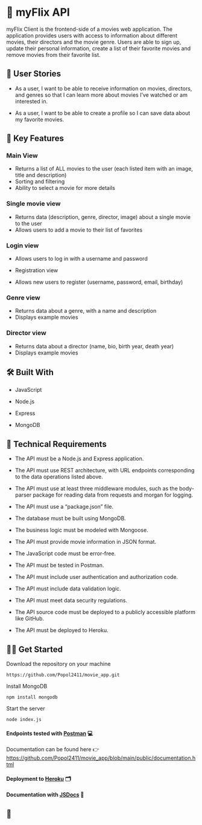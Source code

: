# :seedling: myFlix API

myFlix Client is the frontend-side of a movies web application. The application provides users with access to information about different movies, their directors and the movie genre. Users are able to sign up, update their personal information, create a list of their favorite movies and remove movies from their favorite list.

## :speech_balloon: User Stories

- As a user, I want to be able to receive information on movies, directors, and genres so that I can learn more about movies I’ve watched or am interested in.  

- As a user, I want to be able to create a profile so I can save data about my favorite movies.

## :key: Key Features 

### Main View

- Returns a list of ALL movies to the user (each listed item with an image, title and description)
- Sorting and filtering
- Ability to select a movie for more details

### Single movie view

- Returns data (description, genre, director, image) about a single movie to the user
- Allows users to add a movie to their list of favorites

### Login view

- Allows users to log in with a username and password

- Registration view

- Allows new users to register (username, password, email, birthday)

### Genre view

- Returns data about a genre, with a name and description
- Displays example movies

### Director view

- Returns data about a director (name, bio, birth year, death year)
- Displays example movies

## :hammer_and_wrench: Built With 

- JavaScript

- Node.js

- Express

- MongoDB

## :page_with_curl: Technical Requirements

- The API must be a Node.js and Express application.  

- The API must use REST architecture, with URL endpoints corresponding to the data operations listed above. 

- The API must use at least three middleware modules, such as the body-parser package for reading data from requests and morgan for logging.

- The API must use a “package.json” file. 

- The database must be built using MongoDB.  

- The business logic must be modeled with Mongoose.  

- The API must provide movie information in JSON format.  

- The JavaScript code must be error-free.   

- The API must be tested in Postman.  

- The API must include user authentication and authorization code.  

- The API must include data validation logic.  

- The API must meet data security regulations.  

- The API source code must be deployed to a publicly accessible platform like GitHub.  

- The API must be deployed to Heroku.

## :man_technologist: Get Started

Download the repository on your machine 
```
https://github.com/Popol2411/movie_app.git
```
Install MongoDB
```
npm install mongodb
```
Start the server
```
node index.js
```
#### Endpoints tested with [Postman](https://www.postman.com/) :computer:

Documentation can be found here :point_right: https://github.com/Popol2411/movie_app/blob/main/public/documentation.html

#### Deployment to [Heroku](https://www.heroku.com/) :card_index_dividers: 

#### Documentation with [JSDocs](https://jsdoc.app/) :memo:

## :rocket:
